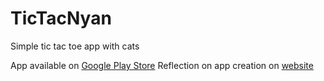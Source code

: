 # TicTacNyan
Simple tic tac toe app with cats

App available on [Google Play Store](https://play.google.com/store/apps/details?id=com.novembergave.apps.tictacnyan)
Reflection on app creation on [website](http://novembergave.com/2017/03/05/new-apps-tic-tac-nyan/)
